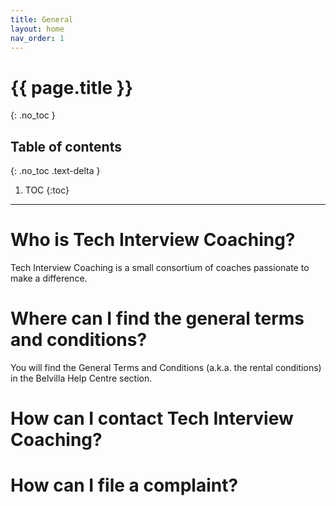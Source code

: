 ```yaml
---
title: General
layout: home
nav_order: 1
---
```


# {{ page.title }}
{: .no_toc }

## Table of contents
{: .no_toc .text-delta }

1. TOC
{:toc}

---

# Who is Tech Interview Coaching?

Tech Interview Coaching is a small consortium of coaches passionate to make a difference.

# Where can I find the general terms and conditions?

You will find the General Terms and Conditions (a.k.a. the rental conditions) in the Belvilla Help Centre section.

# How can I contact Tech Interview Coaching?

# How can I file a complaint?
